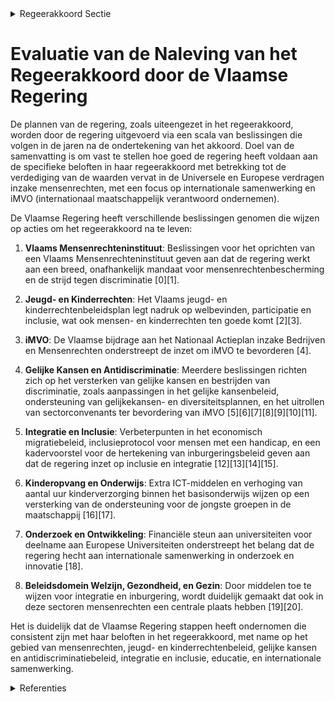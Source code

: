 

<details>
        <summary>Regeerakkoord Sectie </summary>
        <p>4.9 De principiële verdediging van de waarden vervat in de Universele en Europese verdragen inzake mensenrechten Het Vlaams internationaal beleid mag niet waar-denvrij zijn. Vlaanderen zet daarom principieel en volop in op het respecteren van mensenrechten wat doordringt in alle facetten van het inter-nationaal beleid. Bij haar acties in het buitenland, draagt de Vlaamse regering dan ook actief de waarden vervat in de Universele en Europese verdragen inzake mensenrechten uit. De educatie en emancipatie van de vrouw biedt de sleutel tot (financiële) vrijheid. Door volop in te zetten op projecten die de gelijkheid tussen man en vrouw bevorderen en door te focussen op thema's zoals gendergelijkheid, seksuele opvoeding en educatie, genereert de Vlaamse Overheid met haar beleid rond ontwikkelingssamenwerking impact en succesvolle resultaten. Zij doet dit tevens in samenwerking met het Vlaams parlement waardoor de Vlaamse parlementaire diplo matie een onderdeel wordt van het internatio-naal beleid inzake mensen- en vrouwenrechten, meer bepaald door een plaats te geven aan de Vlaamse parlementaire activiteit binnen de Raad voor Europa, de internationale behoeder van mensenrechten, democratie en de rechtstaat. De Vlaamse regering zal tevens opbouwend mee werken aan de ontwikkeling van een Europees en internationaal kader inzake ondernemen en mensenrechten. Samen met FIT, en met de andere betrokken agentschappen en departementen, zet zij bedrijven ertoe aan om de mensenrechten te eerbiedigen en in te zetten op internationaal maatschappelijk verantwoord ondernemen of iMVO. Ook waardig werk in internationale productie- en distributieketens is daarbij een belangrijk aandachtspunt. Concreet houdt dit in dat Vlaanderen meewerkt aan de ontwikkeling van het internationaal en Europees kader rond bedrijven en mensenrechten, om een gelijk speelveld voor bedrijven te verzekeren. Bestaande middelen inzake handel en ontwikkelings-samenwerking, kunnen deels ingezet worden voor iMVO-beleid. De mogelijkheid om sectorconvenanten in Vlaanderen uit te rollen, naar analogie met de bestaande praktijk in Nederland, wordt geopend. </p>
        </details> 

# Evaluatie van de Naleving van het Regeerakkoord door de Vlaamse Regering

De plannen van de regering, zoals uiteengezet in het regeerakkoord, worden door de regering uitgevoerd via een scala van beslissingen die volgen in de jaren na de ondertekening van het akkoord. Doel van de samenvatting is om vast te stellen hoe goed de regering heeft voldaan aan de specifieke beloften in haar regeerakkoord met betrekking tot de verdediging van de waarden vervat in de Universele en Europese verdragen inzake mensenrechten, met een focus op internationale samenwerking en iMVO (internationaal maatschappelijk verantwoord ondernemen).

De Vlaamse Regering heeft verschillende beslissingen genomen die wijzen op acties om het regeerakkoord na te leven:

1. **Vlaams Mensenrechteninstituut**: Beslissingen voor het oprichten van een Vlaams Mensenrechteninstituut geven aan dat de regering werkt aan een breed, onafhankelijk mandaat voor mensenrechtenbescherming en de strijd tegen discriminatie \[0\]\[1\].

2. **Jeugd- en Kinderrechten**: Het Vlaams jeugd- en kinderrechtenbeleidsplan legt nadruk op welbevinden, participatie en inclusie, wat ook mensen- en kinderrechten ten goede komt \[2\]\[3\].

3. **iMVO**: De Vlaamse bijdrage aan het Nationaal Actieplan inzake Bedrijven en Mensenrechten onderstreept de inzet om iMVO te bevorderen \[4\].

4. **Gelijke Kansen en Antidiscriminatie**: Meerdere beslissingen richten zich op het versterken van gelijke kansen en bestrijden van discriminatie, zoals aanpassingen in het gelijke kansenbeleid, ondersteuning van gelijkekansen- en diversiteitsplannen, en het uitrollen van sectorconvenants ter bevordering van iMVO \[5\]\[6\]\[7\]\[8\]\[9\]\[10\]\[11\].

5. **Integratie en Inclusie**: Verbeterpunten in het economisch migratiebeleid, inclusieprotocol voor mensen met een handicap, en een kadervoorstel voor de hertekening van inburgeringsbeleid geven aan dat de regering inzet op inclusie en integratie \[12\]\[13\]\[14\]\[15\].

6. **Kinderopvang en Onderwijs**: Extra ICT-middelen en verhoging van aantal uur kinderverzorging binnen het basisonderwijs wijzen op een versterking van de ondersteuning voor de jongste groepen in de maatschappij \[16\]\[17\].

7. **Onderzoek en Ontwikkeling**: Financiële steun aan universiteiten voor deelname aan Europese Universiteiten onderstreept het belang dat de regering hecht aan internationale samenwerking in onderzoek en innovatie \[18\].

8. **Beleidsdomein Welzijn, Gezondheid, en Gezin**: Door middelen toe te wijzen voor integratie en inburgering, wordt duidelijk gemaakt dat ook in deze sectoren mensenrechten een centrale plaats hebben \[19\]\[20\].

Het is duidelijk dat de Vlaamse Regering stappen heeft ondernomen die consistent zijn met haar beloften in het regeerakkoord, met name op het gebied van mensenrechten, jeugd- en kinderrechtenbeleid, gelijke kansen en antidiscriminatiebeleid, integratie en inclusie, educatie, en internationale samenwerking.

<details>
        <summary> Referenties</summary>
        **[\[0\]](https://beslissingenvlaamseregering.vlaanderen.be/?search=Oprichtingsdecreet%20Vlaams%20Mensenrechteninstituut&dateOption=select&startDate=2022-03-25T09%3A00%3A00Z&endDate=2022-03-25T09%3A00%3A00Z)** : **(2022-03-25)** Oprichtingsdecreet Vlaams Mensenrechteninstituut 

**[\[1\]](https://beslissingenvlaamseregering.vlaanderen.be/?search=Oprichtingsdecreet%20Vlaams%20Mensenrechteninstituut&dateOption=select&startDate=2021-12-17T09%3A00%3A00Z&endDate=2021-12-17T09%3A00%3A00Z)** : **(2021-12-17)** Oprichtingsdecreet Vlaams Mensenrechteninstituut 

**[\[2\]](https://beslissingenvlaamseregering.vlaanderen.be/?search=Vlaams%20jeugd-%20en%20kinderrechtenbeleidsplan%3A%20vijf%20prioritaire%20doelstellingen&dateOption=select&startDate=2020-02-07T09%3A00%3A00Z&endDate=2020-02-07T09%3A00%3A00Z)** : **(2020-02-07)** Vlaams jeugd- en kinderrechtenbeleidsplan: vijf prioritaire doelstellingen 

**[\[3\]](https://beslissingenvlaamseregering.vlaanderen.be/?search=Vlaams%20jeugd-%20en%20kinderrechtenbeleidsplan%3A%20vijf%20prioritaire%20doelstellingen&dateOption=select&startDate=2020-03-13T09%3A00%3A00Z&endDate=2020-03-13T09%3A00%3A00Z)** : **(2020-03-13)** Vlaams jeugd- en kinderrechtenbeleidsplan: vijf prioritaire doelstellingen 

**[\[4\]](https://beslissingenvlaamseregering.vlaanderen.be/?search=Vlaamse%20bijdrage%20voor%20het%20tweede%20Nationaal%20Actieplan%20inzake%20Bedrijven%20en%20Mensenrechten&dateOption=select&startDate=2022-04-22T08%3A00%3A00Z&endDate=2022-04-22T08%3A00%3A00Z)** : **(2022-04-22)** Vlaamse bijdrage voor het tweede Nationaal Actieplan inzake Bedrijven en Mensenrechten 

**[\[5\]](https://beslissingenvlaamseregering.vlaanderen.be/?search=Uitvoeringsbesluit%20Kaderdecreet%20Vlaamse%20gelijkekansen-%20en%20gelijkebehandelingsbeleid&dateOption=select&startDate=2023-12-22T09%3A00%3A00Z&endDate=2023-12-22T09%3A00%3A00Z)** : **(2023-12-22)** Uitvoeringsbesluit Kaderdecreet Vlaamse gelijkekansen- en gelijkebehandelingsbeleid 

**[\[6\]](https://beslissingenvlaamseregering.vlaanderen.be/?search=Horizontaal%20Integratie-%20en%20Gelijke%20Kansenbeleidsplan%202020-2024%3A%20herverdelingsbesluit&dateOption=select&startDate=2020-10-23T08%3A00%3A00Z&endDate=2020-10-23T08%3A00%3A00Z)** : **(2020-10-23)** Horizontaal Integratie- en Gelijke Kansenbeleidsplan 2020-2024: herverdelingsbesluit 

**[\[7\]](https://beslissingenvlaamseregering.vlaanderen.be/?search=Bevordering%20en%20ondersteuning%20Gelijkekansen-%20en%20diversiteitsbeleid%20in%20de%20Vlaamse%20administratie%3A%20wijzigingsbesluit&dateOption=select&startDate=2023-12-22T09%3A00%3A00Z&endDate=2023-12-22T09%3A00%3A00Z)** : **(2023-12-22)** Bevordering en ondersteuning Gelijkekansen- en diversiteitsbeleid in de Vlaamse administratie: wijzigingsbesluit 

**[\[8\]](https://beslissingenvlaamseregering.vlaanderen.be/?search=Wijziging%20Gelijkekansendecreet%20rond%20vier%20thema%27s%3A%20antidiscriminatiebeleid%2C%20horizontaal%20gelijkekansenbeleid%2C%20erkenning%20partnerorganisaties%20en%20toegankelijkheid%20gebouwen&dateOption=select&startDate=2023-10-06T08%3A00%3A00Z&endDate=2023-10-06T08%3A00%3A00Z)** : **(2023-10-06)** Wijziging Gelijkekansendecreet rond vier thema's: antidiscriminatiebeleid, horizontaal gelijkekansenbeleid, erkenning partnerorganisaties en toegankelijkheid gebouwen 

**[\[9\]](https://beslissingenvlaamseregering.vlaanderen.be/?search=Wijziging%20gelijkekansendecreet%20rond%20vier%20thema%27s%3A%20antidiscriminatiebeleid%2C%20horizontaal%20gelijkekansenbeleid%2C%20erkenning%20partnerorganisaties%20en%20toegankelijkheid%20gebouwen&dateOption=select&startDate=2023-06-23T08%3A00%3A00Z&endDate=2023-06-23T08%3A00%3A00Z)** : **(2023-06-23)** Wijziging gelijkekansendecreet rond vier thema's: antidiscriminatiebeleid, horizontaal gelijkekansenbeleid, erkenning partnerorganisaties en toegankelijkheid gebouwen 

**[\[10\]](https://beslissingenvlaamseregering.vlaanderen.be/?search=Uitbreiding%20reikwijdte%20bescherming%20tegen%20ontslag%20of%20andere%20nadelige%20maatregelen%3A%20wijzigingsdecreet&dateOption=select&startDate=2020-06-05T08%3A00%3A00Z&endDate=2020-06-05T08%3A00%3A00Z)** : **(2020-06-05)** Uitbreiding reikwijdte bescherming tegen ontslag of andere nadelige maatregelen: wijzigingsdecreet 

**[\[11\]](https://beslissingenvlaamseregering.vlaanderen.be/?search=Wijziging%20Gelijkekansendecreet%20rond%20vier%20thema%27s%3A%20antidiscriminatiebeleid%2C%20horizontaal%20gelijkekansenbeleid%2C%20erkenning%20partnerorganisaties%20en%20toegankelijkheid%20gebouwen&dateOption=select&startDate=2023-12-15T09%3A00%3A00Z&endDate=2023-12-15T09%3A00%3A00Z)** : **(2023-12-15)** Wijziging Gelijkekansendecreet rond vier thema's: antidiscriminatiebeleid, horizontaal gelijkekansenbeleid, erkenning partnerorganisaties en toegankelijkheid gebouwen 

**[\[12\]](https://beslissingenvlaamseregering.vlaanderen.be/?search=Uitvoeren%20verbeterpunten%20economisch%20migratiebreleid&dateOption=select&startDate=2023-07-14T08%3A00%3A00Z&endDate=2023-07-14T08%3A00%3A00Z)** : **(2023-07-14)** Uitvoeren verbeterpunten economisch migratiebreleid 

**[\[13\]](https://beslissingenvlaamseregering.vlaanderen.be/?search=Uitvoeren%20verbeterpunten%20economisch%20migratiebreleid&dateOption=select&startDate=2023-12-15T09%3A00%3A00Z&endDate=2023-12-15T09%3A00%3A00Z)** : **(2023-12-15)** Uitvoeren verbeterpunten economisch migratiebreleid 

**[\[14\]](https://beslissingenvlaamseregering.vlaanderen.be/?search=Wijziging%20integratie-%20en%20inburgeringsdecreet&dateOption=select&startDate=2021-02-26T09%3A00%3A00Z&endDate=2021-02-26T09%3A00%3A00Z)** : **(2021-02-26)** Wijziging integratie- en inburgeringsdecreet 

**[\[15\]](https://beslissingenvlaamseregering.vlaanderen.be/?search=Internationale%20beurzenprogramma%20voor%20topstudenten&dateOption=select&startDate=2021-12-17T09%3A00%3A00Z&endDate=2021-12-17T09%3A00%3A00Z)** : **(2021-12-17)** Internationale beurzenprogramma voor topstudenten 

**[\[16\]](https://beslissingenvlaamseregering.vlaanderen.be/?search=Plan%20Vlaamse%20Veerkracht%3A%20Toekenning%20extra%20ICT-middelen%20en%20verhoging%20aantal%20uur%20kinderverzorging&dateOption=select&startDate=2021-11-12T09%3A00%3A00Z&endDate=2021-11-12T09%3A00%3A00Z)** : **(2021-11-12)** Plan Vlaamse Veerkracht: Toekenning extra ICT-middelen en verhoging aantal uur kinderverzorging 

**[\[17\]](https://beslissingenvlaamseregering.vlaanderen.be/?search=Plan%20Vlaamse%20Veerkracht%3A%20Toekenning%20extra%20ICT-middelen%20en%20verhoging%20aantal%20uur%20kinderverzorging&dateOption=select&startDate=2021-09-17T08%3A00%3A00Z&endDate=2021-09-17T08%3A00%3A00Z)** : **(2021-09-17)** Plan Vlaamse Veerkracht: Toekenning extra ICT-middelen en verhoging aantal uur kinderverzorging 

**[\[18\]](https://beslissingenvlaamseregering.vlaanderen.be/?search=4%2C78%20miljoen%20euro%20projectsubsidie%20aan%20Vlaamse%20universiteiten%20ter%20ondersteuning%20deelname%20aan%20de%20Europese%20Universiteiten&dateOption=select&startDate=2021-12-17T09%3A00%3A00Z&endDate=2021-12-17T09%3A00%3A00Z)** : **(2021-12-17)** 4,78 miljoen euro projectsubsidie aan Vlaamse universiteiten ter ondersteuning deelname aan de Europese Universiteiten 

**[\[19\]](https://beslissingenvlaamseregering.vlaanderen.be/?search=Plan%20Vlaamse%20Veerkracht%3A%20toewijzing%20middelen%20%27Iedereen%20Digitaal%27&dateOption=select&startDate=2021-07-16T06%3A00%3A00Z&endDate=2021-07-16T06%3A00%3A00Z)** : **(2021-07-16)** Plan Vlaamse Veerkracht: toewijzing middelen 'Iedereen Digitaal' 

**[\[20\]](https://beslissingenvlaamseregering.vlaanderen.be/?search=Convenant%20tussen%20de%20Vlaamse%20Gemeenschap%2C%20het%20Brussels%20Hoofdstedelijk%20Gewest%20en%20de%20Vlaamse%20Gemeenschapscommissie%20betreffende%20tewerkstelling%20en%20kinderopvang&dateOption=select&startDate=2023-10-13T08%3A00%3A00Z&endDate=2023-10-13T08%3A00%3A00Z)** : **(2023-10-13)** Convenant tussen de Vlaamse Gemeenschap, het Brussels Hoofdstedelijk Gewest en de Vlaamse Gemeenschapscommissie betreffende tewerkstelling en kinderopvang 
        </details> 

